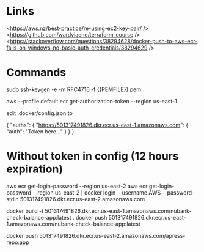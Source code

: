 # Links
<https://aws.nz/best-practice/re-using-ec2-key-pair/ />
<https://github.com/wardviaene/terraform-course />
<https://stackoverflow.com/questions/38294628/docker-push-to-aws-ecr-fails-on-windows-no-basic-auth-credentials/38294629 />

# Commands
sudo ssh-keygen -e -m RFC4716 -f {{PEMFILE}}.pem

aws --profile default ecr get-authorization-token --region us-east-1

edit .docker/config.json to

{
	"auths": {
        "https://501317491826.dkr.ecr.us-east-1.amazonaws.com": {
        	"auth": "Token here..."
        }
    }
}

# Without token in config (12 hours expiration)

aws ecr get-login-password --region us-east-2
aws ecr get-login-password --region us-east-2 | docker login --username AWS --password-stdin 501317491826.dkr.ecr.us-east-2.amazonaws.com

docker build -t 501317491826.dkr.ecr.us-east-1.amazonaws.com/nubank-check-balance-app:latest .
docker push 501317491826.dkr.ecr.us-east-1.amazonaws.com/nubank-check-balance-app:latest

docker push 501317491826.dkr.ecr.us-east-2.amazonaws.com/apress-repo:app
